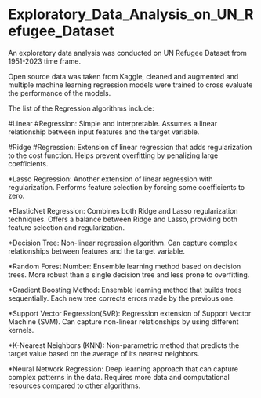 # Exploratory_Data_Analysis_on_UN_Refugee_Dataset

An exploratory data analysis was conducted on UN Refugee Dataset from 1951-2023 time frame.

Open source data was taken from Kaggle, cleaned and augmented and multiple machine learning regression models were trained to cross evaluate the performance of the models.

The list of the Regression algorithms include:

#Linear #Regression: Simple and interpretable. Assumes a linear relationship between input features and the target variable.

#Ridge #Regression: Extension of linear regression that adds regularization to the cost function. Helps prevent overfitting by penalizing large coefficients.

*Lasso Regression: Another extension of linear regression with regularization. Performs feature selection by forcing some coefficients to zero.

*ElasticNet Regression: Combines both Ridge and Lasso regularization techniques. Offers a balance between Ridge and Lasso, providing both feature selection and regularization.

*Decision Tree: Non-linear regression algorithm. Can capture complex relationships between features and the target variable.

*Random Forest Number: Ensemble learning method based on decision trees. More robust than a single decision tree and less prone to overfitting.

*Gradient Boosting Method: Ensemble learning method that builds trees sequentially. Each new tree corrects errors made by the previous one.

*Support Vector Regression(SVR): Regression extension of Support Vector Machine (SVM). Can capture non-linear relationships by using different kernels.

*K-Nearest Neighbors (KNN): Non-parametric method that predicts the target value based on the average of its nearest neighbors.

*Neural Network Regression: Deep learning approach that can capture complex patterns in the data. Requires more data and computational resources compared to other algorithms.
